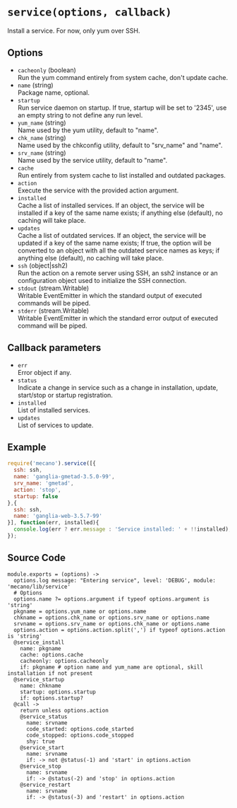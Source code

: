 
# `service(options, callback)`

Install a service. For now, only yum over SSH.

## Options

*   `cacheonly` (boolean)   
    Run the yum command entirely from system cache, don't update cache.   
*   `name` (string)   
    Package name, optional.   
*   `startup`   
    Run service daemon on startup. If true, startup will be set to '2345', use
    an empty string to not define any run level.   
*   `yum_name` (string)   
    Name used by the yum utility, default to "name".   
*   `chk_name` (string)   
    Name used by the chkconfig utility, default to "srv_name" and "name".   
*   `srv_name` (string)   
    Name used by the service utility, default to "name".   
*   `cache`   
    Run entirely from system cache to list installed and outdated packages.   
*   `action`   
    Execute the service with the provided action argument.   
*   `installed`   
    Cache a list of installed services. If an object, the service will be
    installed if a key of the same name exists; if anything else (default), no
    caching will take place.   
*   `updates`   
    Cache a list of outdated services. If an object, the service will be updated
    if a key of the same name exists; If true, the option will be converted to
    an object with all the outdated service names as keys; if anything else
    (default), no caching will take place.   
*   `ssh` (object|ssh2)   
    Run the action on a remote server using SSH, an ssh2 instance or an
    configuration object used to initialize the SSH connection.   
*   `stdout` (stream.Writable)   
    Writable EventEmitter in which the standard output of executed commands will
    be piped.   
*   `stderr` (stream.Writable)   
    Writable EventEmitter in which the standard error output of executed command
    will be piped.   

## Callback parameters

*   `err`   
    Error object if any.   
*   `status`   
    Indicate a change in service such as a change in installation, update, 
    start/stop or startup registration.   
*   `installed`   
    List of installed services.   
*   `updates`   
    List of services to update.   

## Example

```js
require('mecano').service([{
  ssh: ssh,
  name: 'ganglia-gmetad-3.5.0-99',
  srv_name: 'gmetad',
  action: 'stop',
  startup: false
},{
  ssh: ssh,
  name: 'ganglia-web-3.5.7-99'
}], function(err, installed){
  console.log(err ? err.message : 'Service installed: ' + !!installed);
});
```

## Source Code

    module.exports = (options) ->
      options.log message: "Entering service", level: 'DEBUG', module: 'mecano/lib/service'
      # Options
      options.name ?= options.argument if typeof options.argument is 'string'
      pkgname = options.yum_name or options.name
      chkname = options.chk_name or options.srv_name or options.name
      srvname = options.srv_name or options.chk_name or options.name
      options.action = options.action.split(',') if typeof options.action is 'string'
      @service_install
        name: pkgname
        cache: options.cache
        cacheonly: options.cacheonly
        if: pkgname # option name and yum_name are optional, skill installation if not present
      @service_startup
        name: chkname
        startup: options.startup
        if: options.startup?
      @call ->
        return unless options.action
        @service_status
          name: srvname
          code_started: options.code_started
          code_stopped: options.code_stopped
          shy: true
        @service_start
          name: srvname
          if: -> not @status(-1) and 'start' in options.action
        @service_stop
          name: srvname
          if: -> @status(-2) and 'stop' in options.action
        @service_restart
          name: srvname
          if: -> @status(-3) and 'restart' in options.action
